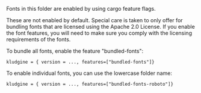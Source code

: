 Fonts in this folder are enabled by using cargo feature flags.

These are not enabled by default. Special care is taken to only offer for bundling fonts that are licensed using the Apache 2.0 License. If you enable the font features, you will need to make sure you comply with the licensing requirements of the fonts.

To bundle all fonts, enable the feature "bundled-fonts":

`kludgine = { version = ..., features=["bundled-fonts"]}`

To enable individual fonts, you can use the lowercase folder name:

`kludgine = { version = ..., features=["bundled-fonts-roboto"]}`
